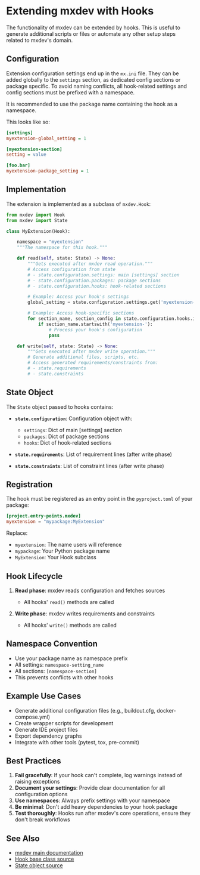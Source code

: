 # Extending mxdev with Hooks

The functionality of mxdev can be extended by hooks.
This is useful to generate additional scripts or files or automate any other setup steps related to mxdev's domain.

## Configuration

Extension configuration settings end up in the `mx.ini` file.
They can be added globally to the `settings` section, as dedicated config sections or package specific.
To avoid naming conflicts, all hook-related settings and config sections must be prefixed with a namespace.

It is recommended to use the package name containing the hook as a namespace.

This looks like so:

```INI
[settings]
myextension-global_setting = 1

[myextension-section]
setting = value

[foo.bar]
myextension-package_setting = 1
```

## Implementation

The extension is implemented as a subclass of `mxdev.Hook`:

```Python
from mxdev import Hook
from mxdev import State

class MyExtension(Hook):

    namespace = "myextension"
    """The namespace for this hook."""

    def read(self, state: State) -> None:
        """Gets executed after mxdev read operation."""
        # Access configuration from state
        # - state.configuration.settings: main [settings] section
        # - state.configuration.packages: package sections
        # - state.configuration.hooks: hook-related sections

        # Example: Access your hook's settings
        global_setting = state.configuration.settings.get('myextension-global_setting')

        # Example: Access hook-specific sections
        for section_name, section_config in state.configuration.hooks.items():
            if section_name.startswith('myextension-'):
                # Process your hook's configuration
                pass

    def write(self, state: State) -> None:
        """Gets executed after mxdev write operation."""
        # Generate additional files, scripts, etc.
        # Access generated requirements/constraints from:
        # - state.requirements
        # - state.constraints
```

## State Object

The `State` object passed to hooks contains:

- **`state.configuration`**: Configuration object with:
  - `settings`: Dict of main [settings] section
  - `packages`: Dict of package sections
  - `hooks`: Dict of hook-related sections

- **`state.requirements`**: List of requirement lines (after write phase)

- **`state.constraints`**: List of constraint lines (after write phase)

## Registration

The hook must be registered as an entry point in the `pyproject.toml` of your package:

```TOML
[project.entry-points.mxdev]
myextension = "mypackage:MyExtension"
```

Replace:
- `myextension`: The name users will reference
- `mypackage`: Your Python package name
- `MyExtension`: Your Hook subclass

## Hook Lifecycle

1. **Read phase**: mxdev reads configuration and fetches sources
   - All hooks' `read()` methods are called

2. **Write phase**: mxdev writes requirements and constraints
   - All hooks' `write()` methods are called

## Namespace Convention

- Use your package name as namespace prefix
- All settings: `namespace-setting_name`
- All sections: `[namespace-section]`
- This prevents conflicts with other hooks

## Example Use Cases

- Generate additional configuration files (e.g., buildout.cfg, docker-compose.yml)
- Create wrapper scripts for development
- Generate IDE project files
- Export dependency graphs
- Integrate with other tools (pytest, tox, pre-commit)

## Best Practices

1. **Fail gracefully**: If your hook can't complete, log warnings instead of raising exceptions
2. **Document your settings**: Provide clear documentation for all configuration options
3. **Use namespaces**: Always prefix settings with your namespace
4. **Be minimal**: Don't add heavy dependencies to your hook package
5. **Test thoroughly**: Hooks run after mxdev's core operations, ensure they don't break workflows

## See Also

- [mxdev main documentation](README.md)
- [Hook base class source](src/mxdev/hooks.py)
- [State object source](src/mxdev/state.py)
